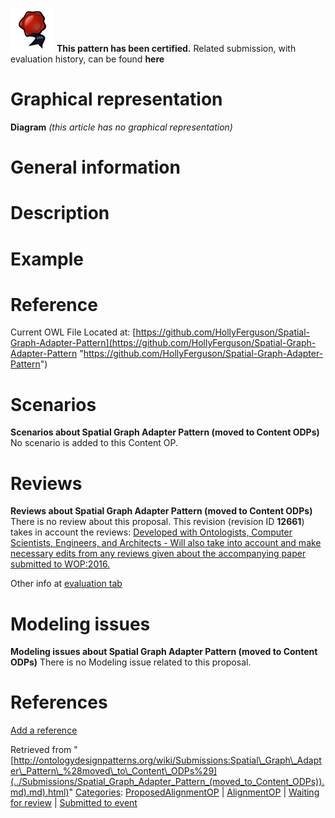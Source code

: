 [![](../images/thumb/b/b5/Certified.png/70px-Certified.png)](../Image/Certified.png "Certified.png") __This pattern has been certified.__
Related submission, with evaluation history, can be found __here__





#  Graphical representation


__Diagram__
_(this article has no graphical representation)_



#  General information


  




#  Description


  




#  Example


  




#  Reference


  
 
Current OWL File Located at: [https://github.com/HollyFerguson/Spatial-Graph-Adapter-Pattern](https://github.com/HollyFerguson/Spatial-Graph-Adapter-Pattern "https://github.com/HollyFerguson/Spatial-Graph-Adapter-Pattern")



#  Scenarios



__Scenarios about Spatial Graph Adapter Pattern (moved to Content ODPs)__
No scenario is added to this Content OP.




#  Reviews



__Reviews about Spatial Graph Adapter Pattern (moved to Content ODPs)__
There is no review about this proposal.
This revision (revision ID __12661__) takes in account the reviews: [Developed with Ontologists, Computer Scientists, Engineers, and Architects - Will also take into account and make necessary edits from any reviews given about the accompanying paper submitted to WOP:2016.](http://ontologydesignpatterns.org/wiki/index.php?title=Reviews:Developed_with_Ontologists%2C_Computer_Scientists%2C_Engineers%2C_and_Architects_-_Will_also_take_into_account_and_make_necessary_edits_from_any_reviews_given_about_the_accompanying_paper_submitted_to_WOP:2016.&action=edit&redlink=1 "Reviews:Developed with Ontologists, Computer Scientists, Engineers, and Architects - Will also take into account and make necessary edits from any reviews given about the accompanying paper submitted to WOP:2016. (not yet written)")


Other info at [evaluation tab](http://ontologydesignpatterns.org/wiki/index.php?title=Submissions:Spatial_Graph_Adapter_Pattern_%28moved_to_Content_ODPs%29&action=evaluation "http://ontologydesignpatterns.org/wiki/index.php?title=Submissions:Spatial_Graph_Adapter_Pattern_%28moved_to_Content_ODPs%29&action=evaluation")




  




#  Modeling issues



__Modeling issues about Spatial Graph Adapter Pattern (moved to Content ODPs)__
There is no Modeling issue related to this proposal.




  




#  References


[Add a reference](index.php@title=Odp%253AAdd_reference&subject=Submissions%253ASpatial+Graph+Adapter+Pattern+(moved+to+Content+ODPs).html "http://ontologydesignpatterns.org/wiki/index.php?title=Odp:Add_reference&subject=Submissions%3ASpatial+Graph+Adapter+Pattern+%28moved+to+Content+ODPs%29")


  






Retrieved from "[http://ontologydesignpatterns.org/wiki/Submissions:Spatial\_Graph\_Adapter\_Pattern\_%28moved\_to\_Content\_ODPs%29](../Submissions/Spatial_Graph_Adapter_Pattern_(moved_to_Content_ODPs)).md).md).html)"
 [Categories](http://ontologydesignpatterns.org/wiki/Special:Categories "Special:Categories"): [ProposedAlignmentOP](../Category/ProposedAlignmentOP "Category:ProposedAlignmentOP") | [AlignmentOP](../Category/AlignmentOP "Category:AlignmentOP") | [Waiting for review](../Category/Waiting_for_review "Category:Waiting for review") | [Submitted to event](../Category/Submitted_to_event "Category:Submitted to event")